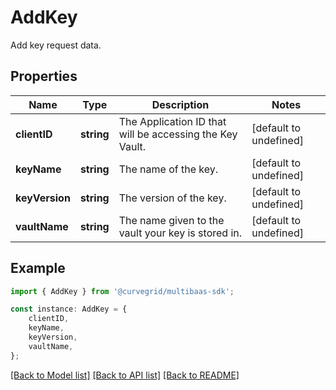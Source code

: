 # AddKey

Add key request data.

## Properties

Name | Type | Description | Notes
------------ | ------------- | ------------- | -------------
**clientID** | **string** | The Application ID that will be accessing the Key Vault. | [default to undefined]
**keyName** | **string** | The name of the key. | [default to undefined]
**keyVersion** | **string** | The version of the key. | [default to undefined]
**vaultName** | **string** | The name given to the vault your key is stored in. | [default to undefined]

## Example

```typescript
import { AddKey } from '@curvegrid/multibaas-sdk';

const instance: AddKey = {
    clientID,
    keyName,
    keyVersion,
    vaultName,
};
```

[[Back to Model list]](../README.md#documentation-for-models) [[Back to API list]](../README.md#documentation-for-api-endpoints) [[Back to README]](../README.md)
